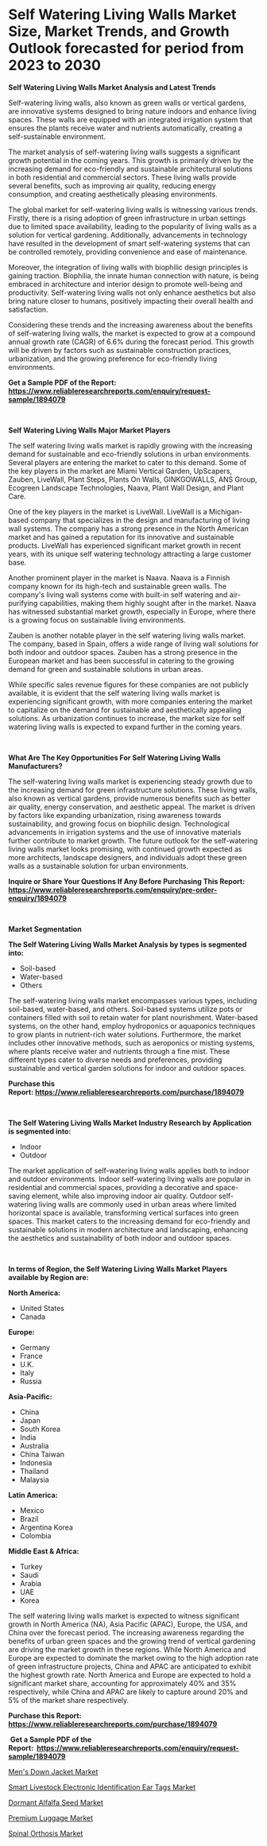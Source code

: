 <p><h1>Self Watering Living Walls Market Size, Market Trends, and Growth Outlook forecasted for period from 2023 to 2030</h1></p><p><strong>Self Watering Living Walls Market Analysis and Latest Trends</strong></p>
<p><p>Self-watering living walls, also known as green walls or vertical gardens, are innovative systems designed to bring nature indoors and enhance living spaces. These walls are equipped with an integrated irrigation system that ensures the plants receive water and nutrients automatically, creating a self-sustainable environment.</p><p>The market analysis of self-watering living walls suggests a significant growth potential in the coming years. This growth is primarily driven by the increasing demand for eco-friendly and sustainable architectural solutions in both residential and commercial sectors. These living walls provide several benefits, such as improving air quality, reducing energy consumption, and creating aesthetically pleasing environments.</p><p>The global market for self-watering living walls is witnessing various trends. Firstly, there is a rising adoption of green infrastructure in urban settings due to limited space availability, leading to the popularity of living walls as a solution for vertical gardening. Additionally, advancements in technology have resulted in the development of smart self-watering systems that can be controlled remotely, providing convenience and ease of maintenance.</p><p>Moreover, the integration of living walls with biophilic design principles is gaining traction. Biophilia, the innate human connection with nature, is being embraced in architecture and interior design to promote well-being and productivity. Self-watering living walls not only enhance aesthetics but also bring nature closer to humans, positively impacting their overall health and satisfaction.</p><p>Considering these trends and the increasing awareness about the benefits of self-watering living walls, the market is expected to grow at a compound annual growth rate (CAGR) of 6.6% during the forecast period. This growth will be driven by factors such as sustainable construction practices, urbanization, and the growing preference for eco-friendly living environments.</p></p>
<p><strong>Get a Sample PDF of the Report:&nbsp; <a href="https://www.reliableresearchreports.com/enquiry/request-sample/1894079">https://www.reliableresearchreports.com/enquiry/request-sample/1894079</a></strong></p>
<p>&nbsp;</p>
<p><strong>Self Watering Living Walls Major Market Players</strong></p>
<p><p>The self watering living walls market is rapidly growing with the increasing demand for sustainable and eco-friendly solutions in urban environments. Several players are entering the market to cater to this demand. Some of the key players in the market are Miami Vertical Garden, UpScapers, Zauben, LiveWall, Plant Steps, Plants On Walls, GINKGOWALLS, ANS Group, Ecogreen Landscape Technologies, Naava, Plant Wall Design, and Plant Care.</p><p>One of the key players in the market is LiveWall. LiveWall is a Michigan-based company that specializes in the design and manufacturing of living wall systems. The company has a strong presence in the North American market and has gained a reputation for its innovative and sustainable products. LiveWall has experienced significant market growth in recent years, with its unique self watering technology attracting a large customer base.</p><p>Another prominent player in the market is Naava. Naava is a Finnish company known for its high-tech and sustainable green walls. The company's living wall systems come with built-in self watering and air-purifying capabilities, making them highly sought after in the market. Naava has witnessed substantial market growth, especially in Europe, where there is a growing focus on sustainable living environments.</p><p>Zauben is another notable player in the self watering living walls market. The company, based in Spain, offers a wide range of living wall solutions for both indoor and outdoor spaces. Zauben has a strong presence in the European market and has been successful in catering to the growing demand for green and sustainable solutions in urban areas.</p><p>While specific sales revenue figures for these companies are not publicly available, it is evident that the self watering living walls market is experiencing significant growth, with more companies entering the market to capitalize on the demand for sustainable and aesthetically appealing solutions. As urbanization continues to increase, the market size for self watering living walls is expected to expand further in the coming years.</p></p>
<p>&nbsp;</p>
<p><strong>What Are The Key Opportunities For Self Watering Living Walls Manufacturers?</strong></p>
<p><p>The self-watering living walls market is experiencing steady growth due to the increasing demand for green infrastructure solutions. These living walls, also known as vertical gardens, provide numerous benefits such as better air quality, energy conservation, and aesthetic appeal. The market is driven by factors like expanding urbanization, rising awareness towards sustainability, and growing focus on biophilic design. Technological advancements in irrigation systems and the use of innovative materials further contribute to market growth. The future outlook for the self-watering living walls market looks promising, with continued growth expected as more architects, landscape designers, and individuals adopt these green walls as a sustainable solution for urban environments.</p></p>
<p><strong>Inquire or Share Your Questions If Any Before Purchasing This Report: <a href="https://www.reliableresearchreports.com/enquiry/pre-order-enquiry/1894079">https://www.reliableresearchreports.com/enquiry/pre-order-enquiry/1894079</a></strong></p>
<p>&nbsp;</p>
<p><strong>Market Segmentation</strong></p>
<p><strong>The Self Watering Living Walls Market Analysis by types is segmented into:</strong></p>
<p><ul><li>Soil-based</li><li>Water-based</li><li>Others</li></ul></p>
<p><p>The self-watering living walls market encompasses various types, including soil-based, water-based, and others. Soil-based systems utilize pots or containers filled with soil to retain water for plant nourishment. Water-based systems, on the other hand, employ hydroponics or aquaponics techniques to grow plants in nutrient-rich water solutions. Furthermore, the market includes other innovative methods, such as aeroponics or misting systems, where plants receive water and nutrients through a fine mist. These different types cater to diverse needs and preferences, providing sustainable and vertical garden solutions for indoor and outdoor spaces.</p></p>
<p><strong>Purchase this Report:&nbsp;<a href="https://www.reliableresearchreports.com/purchase/1894079">https://www.reliableresearchreports.com/purchase/1894079</a></strong></p>
<p>&nbsp;</p>
<p><strong>The Self Watering Living Walls Market Industry Research by Application is segmented into:</strong></p>
<p><ul><li>Indoor</li><li>Outdoor</li></ul></p>
<p><p>The market application of self-watering living walls applies both to indoor and outdoor environments. Indoor self-watering living walls are popular in residential and commercial spaces, providing a decorative and space-saving element, while also improving indoor air quality. Outdoor self-watering living walls are commonly used in urban areas where limited horizontal space is available, transforming vertical surfaces into green spaces. This market caters to the increasing demand for eco-friendly and sustainable solutions in modern architecture and landscaping, enhancing the aesthetics and sustainability of both indoor and outdoor spaces.</p></p>
<p>&nbsp;</p>
<p><strong>In terms of Region, the Self Watering Living Walls Market Players available by Region are:</strong></p>
<p>
    <p> <strong> North America: </strong>
        <ul>
            <li>United States</li>
            <li>Canada</li>
        </ul>
        </p> 
    <p> <strong> Europe: </strong>
        <ul>
            <li>Germany</li>
            <li>France</li>
            <li>U.K.</li>
            <li>Italy</li>
            <li>Russia</li>
        </ul>
        </p> 
    <p> <strong> Asia-Pacific: </strong>
        <ul>
            <li>China</li>
            <li>Japan</li>
            <li>South Korea</li>
            <li>India</li>
            <li>Australia</li>
            <li>China Taiwan</li>
            <li>Indonesia</li>
            <li>Thailand</li>
            <li>Malaysia</li>
        </ul>
        </p> 
    <p> <strong> Latin America: </strong>
        <ul>
            <li>Mexico</li>
            <li>Brazil</li>
            <li>Argentina Korea</li>
            <li>Colombia</li>
        </ul>
        </p> 
    <p> <strong> Middle East & Africa: </strong>
        <ul>
            <li>Turkey</li>
            <li>Saudi</li>
            <li>Arabia</li>
            <li>UAE</li>
            <li>Korea</li>
        </ul>
    </p>
    </p>
<p><p>The self watering living walls market is expected to witness significant growth in North America (NA), Asia Pacific (APAC), Europe, the USA, and China over the forecast period. The increasing awareness regarding the benefits of urban green spaces and the growing trend of vertical gardening are driving the market growth in these regions. While North America and Europe are expected to dominate the market owing to the high adoption rate of green infrastructure projects, China and APAC are anticipated to exhibit the highest growth rate. North America and Europe are expected to hold a significant market share, accounting for approximately 40% and 35% respectively, while China and APAC are likely to capture around 20% and 5% of the market share respectively.</p></p>
<p><strong>Purchase this Report: <a href="https://www.reliableresearchreports.com/purchase/1894079">https://www.reliableresearchreports.com/purchase/1894079</a></strong></p>
<p>&nbsp;<strong>Get a Sample PDF of the Report:&nbsp;&nbsp;<a href="https://www.reliableresearchreports.com/enquiry/request-sample/1894079">https://www.reliableresearchreports.com/enquiry/request-sample/1894079</a></strong></p>
<p><strong></strong></p>
<p><p><a href="https://medium.com/@royalhoeger626/mens-down-jacket-market-size-market-outlook-and-market-forecast-2023-to-2030-795f4920a4d1">Men's Down Jacket Market</a></p><p><a href="https://github.com/kipkeeva/Market-Research-Report-List-1/blob/main/smart-livestock-electronic-identification-ear-tags-market.md">Smart Livestock Electronic Identification Ear Tags Market</a></p><p><a href="https://github.com/provorikovar/Market-Research-Report-List-1/blob/main/dormant-alfalfa-seed-market.md">Dormant Alfalfa Seed Market</a></p><p><a href="https://medium.com/@jerrodhilll68/premium-luggage-market-trends-forecast-and-competitive-analysis-to-2030-5f6b39630168">Premium Luggage Market</a></p><p><a href="https://medium.com/@boydsmitham726/spinal-orthosis-market-size-and-market-trends-complete-industry-overview-2023-to-2030-963ba3c7009e">Spinal Orthosis Market</a></p></p>